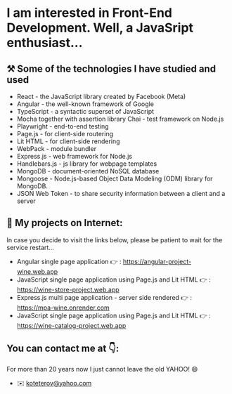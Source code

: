 # I am interested in Front-End Development. Well, a JavaSript enthusiast...
## ⚒️ Some of the technologies I have studied and used
* React - the JavaScript library created by Facebook (Meta)
* Angular - the well-known framework of Google
* TypeScript - a syntactic superset of JavaScript 
* Mocha together with assertion library Chai - test framework on Node.js 
* Playwright - end-to-end testing  
* Page.js - for client-side routering 
* Lit HTML - for client-side rendering 
* WebPack - module bundler 
* Express.js - web framework for Node.js
* Handlebars.js - js library for webpage templates
* MongoDB - document-oriented  NoSQL database
* Mongoose - Node.js-based Object Data Modeling (ODM) library for MongoDB.
* JSON Web Token - to share security information between a client and a server
## 💼 My projects on Internet: 
In case you decide to visit the links below, please be patient to wait for the service restart… 
* Angular single page application 👉 : https://angular-project-wine.web.app
* JavaScript single page application using Page.js and Lit HTML 👉 : https://wine-store-project.web.app 
* Express.js multi page application - server side rendered 👉 : https://mpa-wine.onrender.com
* JavaScript single page application using Page.js and Lit HTML 👉 : https://wine-catalog-project.web.app
## You can contact me at 👇:
For more than 20 years now I just cannot leave the old YAHOO! 😄
* ✉️ koteterov@yahoo.com
